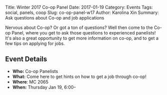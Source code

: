 Title: Winter 2017 Co-op Panel
Date: 2017-01-19
Category: Events
Tags: social, panels, coop
Slug: co-op-panel-w17
Author: Karolina Xin
Summary: Ask questions about Co-op and job applications

Nervous about Co-op? Or got a ton of questions? Well then come to the Co-op Panel, where you
get to ask those questions to experienced panelists! It's also a great opportunity
to get more information on co-op, and to get a few tips on applying for jobs.


## Event Details ##

+ **Who:** Co-op Panelists
+ **What:** Come here to get hints on how to get a job through co-op!
+ **Where**: MC 2065
+ **When:** Thursday Jan 19, 6:00&ndash;


